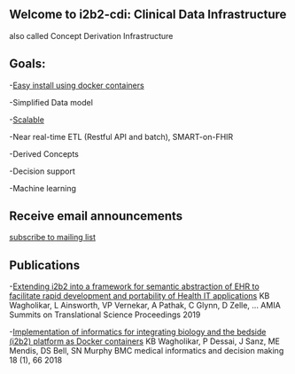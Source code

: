 ## Welcome to i2b2-cdi: Clinical Data Infrastructure
 also called Concept Derivation Infrastructure

## Goals:

-[Easy install using docker containers](https://github.com/i2b2-cdi/i2b2-qs)

-Simplified Data model

-[Scalable](https://i2b2-cdi.github.io/azure-videos.html)

-Near real-time ETL (Restful API and batch), SMART-on-FHIR

-Derived Concepts

-Decision support

-Machine learning

## Receive email announcements
[subscribe to mailing list](http://groups.google.com/group/i2b2-cdi/subscribe)

## Publications
-[Extending i2b2 into a framework for semantic abstraction of EHR to facilitate rapid development and portability of Health IT applications](https://www.ncbi.nlm.nih.gov/pmc/articles/PMC6568124/) KB Wagholikar, L Ainsworth, VP Vernekar, A Pathak, C Glynn, D Zelle, ... AMIA Summits on Translational Science Proceedings 2019

-[Implementation of informatics for integrating biology and the bedside (i2b2) platform as Docker containers](https://pubmed.ncbi.nlm.nih.gov/30012140/) KB Wagholikar, P Dessai, J Sanz, ME Mendis, DS Bell, SN Murphy BMC medical informatics and decision making 18 (1), 66 2018


